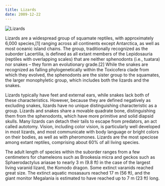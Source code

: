 ```yaml
---
title: Lizards
date: 2009-12-22
---
```


![Lizards](http://upload.wikimedia.org/wikipedia/commons/thumb/1/18/Bartagame_fcm.jpg/778px-Bartagame_fcm.jpg)

Lizards are a widespread group of squamate reptiles, with approximately 6,000
species,[1] ranging across all continents except Antarctica, as well as most
oceanic island chains. The group, traditionally recognized as the suborder
Lacertilia, is defined as all extant members of the Lepidosauria (reptiles with
overlapping scales) that are neither sphenodonts (i.e., tuatara) nor snakes –
they form an evolutionary grade.[2] While the snakes are recognized as falling
phylogenetically within the Toxicofera clade from which they evolved, the
sphenodonts are the sister group to the squamates, the larger monophyletic
group, which includes both the lizards and the snakes.

Lizards typically have feet and external ears, while snakes lack both of these
characteristics. However, because they are defined negatively as excluding
snakes, lizards have no unique distinguishing characteristic as a group. Lizards
and snakes share a movable quadrate bone, distinguishing them from the
sphenodonts, which have more primitive and solid diapsid skulls. Many lizards
can detach their tails to escape from predators, an act called autotomy. Vision,
including color vision, is particularly well developed in most lizards, and most
communicate with body language or bright colors on their bodies, as well as with
pheromones. Lizards are the most speciose among extant reptiles, comprising
about 60% of all living species.

The adult length of species within the suborder ranges from a few centimeters
for chameleons such as Brookesia micra and geckos such as Sphaerodactylus
ariasae to nearly 3 m (9.8 ft) in the case of the largest living varanid
lizard, the Komodo dragon. Some extinct varanids reached great size. The
extinct aquatic mosasaurs reached 17 m (56 ft), and the giant monitor
Megalania is estimated to have reached up to 7 m (23 ft) long.
